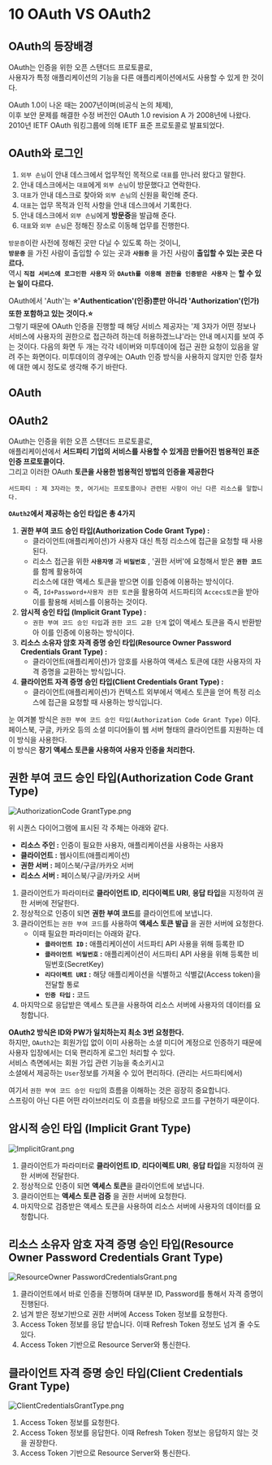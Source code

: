 # 10 OAuth VS OAuth2
## OAuth의 등장배경  
OAuth는 인증을 위한 오픈 스탠더드 프로토콜로,           
사용자가 특정 애플리케이션의 기능을 다른 애플리케이션에서도 사용할 수 있게 한 것이다.      
            
OAuth 1.0이 나온 때는 2007년이며(비공식 논의 체제),             
이후 보안 문제를 해결한 수정 버전인 OAuth 1.0 revision A 가 2008년에 나왔다.            
2010년 IETF OAuth 워킹그룹에 의해 IETF 표준 프로토콜로 발표되었다.          

## OAuth와 로그인 


1. `외부 손님`이 안내 데스크에서 업무적인 목적으로 `대표`를 만나러 왔다고 말한다.
2. 안내 데스크에서는 `대표`에게 `외부 손님`이 방문했다고 연락한다.
3. `대표`가 안내 데스크로 찾아와 `외부 손님`의 신원을 확인해 준다.
4. `대표`는 업무 목적과 인적 사항을 안내 데스크에서 기록한다.
5. 안내 데스크에서 `외부 손님`에게 **방문증**을 발급해 준다.
6. `대표`와 `외부 손님`은 정해진 장소로 이동해 업무를 진행한다.
   
`방문증`이란 사전에 정해진 곳만 다닐 수 있도록 하는 것이니,       
**`방문증`** 을 가진 사람이 출입할 수 있는 곳과 **`사원증`** 을 가진 사람이 **출입할 수 있는 곳은 다르다.**         
역시 **`직접 서비스에 로그인한 사용자`** 와 **`OAuth를 이용해 권한을 인증받은 사용자`** 는 **할 수 있는 일이 다르다.**    
      
OAuth에서 'Auth'는 **⭐️'Authentication'(인증)뿐만 아니라 'Authorization'(인가) 또한 포함하고 있는 것이다.⭐️**      
그렇기 때문에 OAuth 인증을 진행할 때 해당 서비스 제공자는 '제 3자가 어떤 정보나 서비스에 사용자의 권한으로 접근하려 하는데 허용하겠느냐'라는 안내 메시지를 보여 주는 것이다. 다음의 화면 두 개는 각각 네이버와 미투데이에 접근 권한 요청이 있음을 알려 주는 화면이다. 미투데이의 경우에는 OAuth 인증 방식을 사용하지 않지만 인증 절차에 대한 예시 정도로 생각해 주기 바란다.


## OAuth 





## OAuth2 
OAuth는 인증을 위한 오픈 스탠더드 프로토콜로,     
애플리케이션에서 **서드파티 기업의 서비스를 사용할 수 있게끔 만들어진 범용적인 표준 인증 프로토콜이다.**         
그리고 이러한 OAuth **토큰을 사용한 범용적인 방법의 인증을 제공한다**

```
서드파티 : 제 3자라는 뜻, 여기서는 프로토콜이나 관련된 사항이 아닌 다른 리소스를 말합니다.   
```      
   
**`OAuth2`에서 제공하는 승인 타입은 총 4가지**    

1. **권한 부여 코드 승인 타입(Authorization Code Grant Type) :**    
    * 클라이언트(애플리케이션)가 사용자 대신 특정 리소스에 접근을 요청할 때 사용된다.       
    * 리소스 접근을 위한 **`사용자명`** 과 **`비밀번호`** , '권한 서버'에 요청해서 받은 **`권한 코드`** 를 함께 활용하여    
    리소스에 대한 액세스 토큰을 받으면 이를 인증에 이용하는 방식이다.           
    * 즉, `Id+Password+사용자 권한 토큰`을 활용하여 서드파티의 `Accecs토큰`을 받아 이를 활용해 서비스를 이용하는 것이다.          
2. **암시적 승인 타입 (Implicit Grant Type) :**         
    * `권한 부여 코드 승인 타입`과 `권한 코드 교환 단계` 없이 액세스 토큰을 즉시 반환받아 이를 인증에 이용하는 방식이다.     
3. **리소스 소유자 암호 자격 증명 승인 타입(Resource Owner Password Credentials Grant Type) :**      
    * 클라이언트(애플리케이션)가 암호를 사용하여 액세스 토큰에 대한 사용자의 자격 증명을 교환하는 방식입니다.       
4. **클라이언트 자격 증명 승인 타입(Client Credentials Grant Type) :**      
    * 클라이언트(애플리케이션)가 컨텍스트 외부에서 액세스 토큰을 얻어 특정 리소스에 접근을 요청할 때 사용하는 방식입니다.   
     
눈 여겨볼 방식은 `권한 부여 코드 승인 타입(Authorization Code Grant Type)` 이다.   
페이스북, 구글, 카카오 등의 소셜 미디어들이 웹 서버 형태의 클라이언트를 지원하는 데 이 방식을 사용한다.      
이 방식은 **장기 액세스 토큰을 사용하여 사용자 인증을 처리한다.**      

## 권한 부여 코드 승인 타입(Authorization Code Grant Type)  

![AuthorizationCode GrantType.png](./images/AuthorizationCode%20GrantType.png)     
         
위 시퀀스 다이어그램에 표시된 각 주체는 아래와 같다.              
               
* **리소스 주인 :** 인증이 필요한 사용자, 애플리케이션을 사용하는 사용자                        
* **클라이언트 :** 웹사이트(애플리케이션)                           
* **권한 서버 :** 페이스북/구글/카카오 서버                   
* **리소스 서버 :** 페이스북/구글/카카오 서버                  
             
1. 클라이언트가 파라미터로 **클라이언트 ID**, **리다이렉트 URI**, **응답 타입**을 지정하여 권한 서버에 전달한다.       
2. 정상적으로 인증이 되면 **권한 부여 코드**를 클라이언트에 보냅니다.        
3. 클라이언트는 `권한 부여 코드`를 사용하여 **액세스 토큰 발급** 을 권한 서버에 요청한다.    
    * 이때 필요한 파라미터는 아래와 같다.  
      * **`클라이언트 ID` :** 애플리케이션이 서드파티 API 사용을 위해 등록한 ID  
      * **`클라이언트 비밀번호` :** 애플리케이션이 서드파티 API 사용을 위해 등록한 비밀번호(SecretKey)   
      * **`리다이렉트 URI` :** 해당 애플리케이션을 식별하고 식별값(Access token)을 전달할 통로
      * **`인증 타입` :** 코드      
4. 마지막으로 응답받은 액세스 토큰을 사용하여 리소스 서버에 사용자의 데이터를 요청합니다.  
   
      
**OAuth2 방식은 ID와 PW가 일치하는지 최소 3번 요청한다.**    
하지만, `OAuth2`는 회원가입 없이 이미 사용하는 소셜 미디어 계정으로 인증하기 때문에       
사용자 입장에서는 더욱 편리하게 로그인 처리할 수 있다.   
서비스 측면에서는 회원 가입 관련 기능을 축소키시고    
소셜에서 제공하는 `User`정보를 가져올 수 있어 편리하다. (관리는 서드파티에서)      
        
여기서 `권한 부여 코드 승인 타입`의 흐름을 이해하는 것은 굉장히 중요합니다.   
스프링이 아닌 다른 어떤 라이브러리도 이 흐름을 바탕으로 코드를 구현하기 때문이다.    

## 암시적 승인 타입 (Implicit Grant Type)

![ImplicitGrant.png](./images/ImplicitGrant.png)     

1. 클라이언트가 파라미터로 **클라이언트 ID**, **리다이렉트 URI**, **응답 타입**을 지정하여 권한 서버에 전달한다.       
2. 정상적으로 인증이 되면 **액세스 토큰**을 클라이언트에 보냅니다.        
3. 클라이언트는 **액세스 토큰 검증** 을 권한 서버에 요청한다.    
4. 마지막으로 검증받은 액세스 토큰을 사용하여 리소스 서버에 사용자의 데이터를 요청합니다.     
   
## 리소스 소유자 암호 자격 증명 승인 타입(Resource Owner Password Credentials Grant Type)

![ResourceOwner PasswordCredentialsGrant.png](./images/ResourceOwner%20PasswordCredentialsGrant.png)

1. 클라이언트에서 바로 인증을 진행하며 대부분 ID, Password를 통해서 자격 증명이 진행된다.
2. 넘겨 받은 정보기반으로 권한 서버에 Access Token 정보를 요청한다.
3. Access Token 정보를 응답 받습니다. 이때 Refresh Token 정보도 넘겨 줄 수도 있다.
4. Access Token 기반으로 Resource Server와 통신한다.

## 클라이언트 자격 증명 승인 타입(Client Credentials Grant Type)  

![ClientCredentialsGrantType.png](./images/ClientCredentialsGrantType.png) 
   
1. Access Token 정보를 요청한다.     
2. Access Token 정보를 응답한다. 이때 Refresh Token 정보는 응답하지 않는 것을 권장한다.       
3. Access Token 기반으로 Resource Server와 통신한다.   
    
